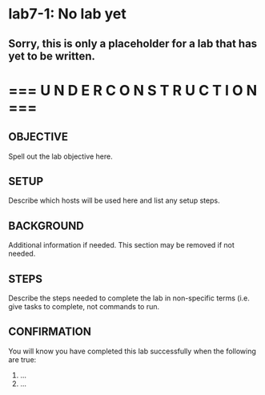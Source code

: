 # lab7-1: No lab yet
## Sorry, this is only a placeholder for a lab that has yet to be written.

# === U N D E R   C O N S T R U C T I O N ===

## OBJECTIVE

Spell out the lab objective here.

## SETUP

Describe which hosts will be used here and list any setup steps.

## BACKGROUND

Additional information if needed.  This section may be removed if not needed.

## STEPS

Describe the steps needed to complete the lab in non-specific terms (i.e. give
tasks to complete, not commands to run.

## CONFIRMATION

You will know you have completed this lab successfully when the following are true:

  1. ...
  1. ...
